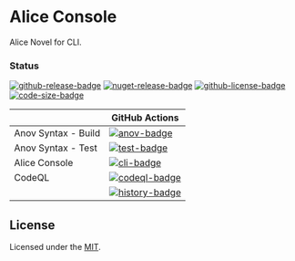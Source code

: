 # Alice Console
Alice Novel for CLI.

### Status
<!-- badges -->
[![github-release-badge]][github-release]
[![nuget-release-badge]][nuget-release]
[![github-license-badge]][github-license]
[![code-size-badge]](./)
<!-- badges -->

[github-release]: https://github.com/AliceNovel/AliceConsole/releases/latest
[nuget-release]: https://www.nuget.org/packages/Lemon73.AliceProject.AnovSyntax
[github-license]: https://github.com/AliceNovel/AliceConsole/blob/main/LICENSE

[github-release-badge]: https://img.shields.io/github/release/AliceNovel/AliceConsole.svg?logo=github&style=flat "Latest Release"
[nuget-release-badge]: https://badgen.net/nuget/v/Lemon73.AliceProject.AnovSyntax "NuGet"
[github-license-badge]: https://img.shields.io/github/license/AliceNovel/AliceConsole.svg?style=flat "License"
[code-size-badge]: https://img.shields.io/github/languages/code-size/AliceNovel/AliceConsole

<!-- history badges -->
|                     | GitHub Actions            |
| ------------------- | ------------------------- |
| Anov Syntax - Build | [![anov-badge]][anov]     |
| Anov Syntax - Test  | [![test-badge]][test]     |
| Alice Console       | [![cli-badge]][cli]       |
| CodeQL              | [![codeql-badge]][codeql] |
|                     | [![history-badge]][anov]  |
<!-- history badges -->

[anov]: https://github.com/AliceNovel/AliceConsole/actions/workflows/build.yml
[test]: https://github.com/AliceNovel/AliceConsole/actions/workflows/test.yml
[cli]: https://github.com/AliceNovel/AliceConsole/actions/workflows/build-cli.yml
[codeql]: https://github.com/AliceNovel/AliceConsole/actions/workflows/codeql.yml

[anov-badge]: https://img.shields.io/github/actions/workflow/status/AliceNovel/AliceConsole/build.yml?label=github&logo=github&style=flat "GitHub Actions Status"
[test-badge]: https://img.shields.io/github/actions/workflow/status/AliceNovel/AliceConsole/test.yml?label=github&logo=github&style=flat "GitHub Actions Status"
[cli-badge]: https://img.shields.io/github/actions/workflow/status/AliceNovel/AliceConsole/build-cli.yml?label=github&logo=github&style=flat "GitHub Actions Status"
[codeql-badge]: https://img.shields.io/github/actions/workflow/status/AliceNovel/AliceConsole/codeql.yml?label=github&logo=github&style=flat "GitHub Actions Status"

[history-badge]: https://buildstats.info/github/chart/AliceNovel/AliceConsole?includeBuildsFromPullRequest=false "GitHub Actions History"

## License
Licensed under the [MIT](./LICENSE).

